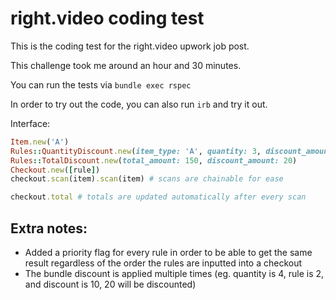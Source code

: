 # right.video coding test

This is the coding test for the right.video upwork job post.

This challenge took me around an hour and 30 minutes.

You can run the tests via `bundle exec rspec`

In order to try out the code, you can also run `irb` and try it out.

Interface:

```ruby
Item.new('A')
Rules::QuantityDiscount.new(item_type: 'A', quantity: 3, discount_amount: 15)
Rules::TotalDiscount.new(total_amount: 150, discount_amount: 20)
Checkout.new([rule])
checkout.scan(item).scan(item) # scans are chainable for ease

checkout.total # totals are updated automatically after every scan
```

## Extra notes:
- Added a priority flag for every rule in order to be able to get the same result regardless of the order the rules are inputted into a checkout
- The bundle discount is applied multiple times (eg. quantity is 4, rule is 2, and discount is 10, 20 will be discounted)
